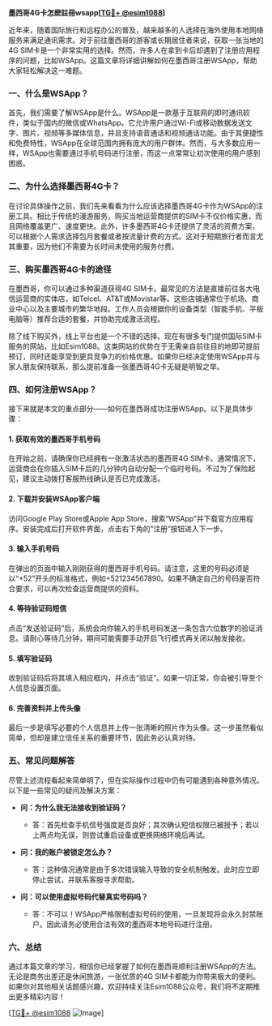 **墨西哥4G卡怎麽註冊wsapp[[TG💪+ @esim1088](https://t.me/s/esim1088)]**

近年来，随着国际旅行和远程办公的普及，越来越多的人选择在海外使用本地网络服务来满足通讯需求。对于前往墨西哥的游客或长期居住者来说，获取一张当地的4G SIM卡是一个非常实用的选择。然而，许多人在拿到卡后却遇到了注册应用程序的问题，比如WSApp。这篇文章将详细讲解如何在墨西哥注册WSApp，帮助大家轻松解决这一难题。

### 一、什么是WSApp？

首先，我们需要了解WSApp是什么。WSApp是一款基于互联网的即时通讯软件，类似于国内的微信或WhatsApp。它允许用户通过Wi-Fi或移动数据发送文字、图片、视频等多媒体信息，并且支持语音通话和视频通话功能。由于其便捷性和免费特性，WSApp在全球范围内拥有庞大的用户群体。然而，与大多数应用一样，WSApp也需要通过手机号码进行注册，而这一点常常让初次使用的用户感到困惑。

### 二、为什么选择墨西哥4G卡？

在讨论具体操作之前，我们先来看看为什么应该选择墨西哥4G卡作为WSApp的注册工具。相比于传统的漫游服务，购买当地运营商提供的SIM卡不仅价格实惠，而且网络覆盖更广、速度更快。此外，许多墨西哥4G卡还提供了灵活的资费方案，可以根据个人需求选择包月套餐或者按流量计费的方式。这对于短期旅行者而言尤其重要，因为他们不需要为长时间未使用的服务付费。

### 三、购买墨西哥4G卡的途径

在墨西哥，你可以通过多种渠道获得4G SIM卡。最常见的方法是直接前往各大电信运营商的实体店，如Telcel、AT&T或Movistar等。这些店铺通常位于机场、商业中心以及主要城市的繁华地段。工作人员会根据你的设备类型（智能手机、平板电脑等）推荐合适的套餐，并协助完成激活流程。

除了线下购买外，线上平台也是一个不错的选择。现在有很多专门提供国际SIM卡服务的网站，比如Esim1088。这类网站的优势在于无需亲自前往目的地即可提前预订，同时还能享受到更具竞争力的价格优惠。如果你已经决定使用WSApp并与家人朋友保持联系，那么提前准备一张墨西哥4G卡无疑是明智之举。

### 四、如何注册WSApp？

接下来就是本文的重点部分——如何在墨西哥成功注册WSApp。以下是具体步骤：

#### 1. 获取有效的墨西哥手机号码
在开始之前，请确保你已经拥有一张激活状态的墨西哥4G SIM卡。通常情况下，运营商会在你插入SIM卡后的几分钟内自动分配一个临时号码。不过为了保险起见，建议主动拨打客服热线确认是否已完成激活。

#### 2. 下载并安装WSApp客户端
访问Google Play Store或Apple App Store，搜索“WSApp”并下载官方应用程序。安装完成后打开软件界面，点击右下角的“注册”按钮进入下一步。

#### 3. 输入手机号码
在弹出的页面中输入刚刚获得的墨西哥手机号码。请注意，这里的号码必须是以“+52”开头的标准格式，例如+521234567890。如果不确定自己的号码是否符合要求，可以再次检查运营商提供的资料。

#### 4. 等待验证码短信
点击“发送验证码”后，系统会向你输入的手机号码发送一条包含六位数字的验证消息。请耐心等待几分钟，期间可能需要手动开启飞行模式再关闭以触发接收。

#### 5. 填写验证码
收到验证码后将其填入相应框内，并点击“验证”。如果一切正常，你会被引导至个人信息设置页面。

#### 6. 完善资料并上传头像
最后一步是填写必要的个人信息并上传一张清晰的照片作为头像。这一步虽然看似简单，但却是建立信任关系的重要环节，因此务必认真对待。

### 五、常见问题解答

尽管上述流程看起来简单明了，但在实际操作过程中仍有可能遇到各种意外情况。以下是一些常见的疑问及解决方案：

- **问：为什么我无法接收到验证码？**
  - 答：首先检查手机信号强度是否良好；其次确认短信权限已被授予；若以上两点均无误，则尝试重启设备或更换网络环境后再试。

- **问：我的账户被锁定怎么办？**
  - 答：这种情况通常是由于多次错误输入导致的安全机制触发。此时应立即停止尝试，并联系客服寻求帮助。

- **问：可以使用虚拟号码代替真实号码吗？**
  - 答：不可以！WSApp严格限制虚拟号码的使用，一旦发现将会永久封禁账户。因此请务必使用合法有效的墨西哥本地号码进行注册。

### 六、总结

通过本篇文章的学习，相信你已经掌握了如何在墨西哥顺利注册WSApp的方法。无论是商务出差还是休闲旅游，一张优质的4G SIM卡都能为你带来极大的便利。如果你对其他相关话题感兴趣，欢迎持续关注Esim1088公众号，我们将不定期推出更多精彩内容！

[[TG💪+ @esim1088](https://t.me/s/esim1088) ![Image](https://i.postimg.cc/4NQfJmqS/Snipaste-2025-05-13-00-14-12.png)]